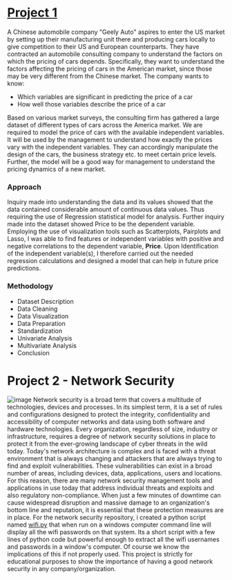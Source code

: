 # [Project 1](https://github.com/Josiah-Jovido/Projects/blob/main/Car_price_prediction/Group_A_Car_Price_Prediction.ipynb)
A Chinese automobile company "Geely Auto" aspires to enter the US market by setting up their manufacturing unit there and producing cars locally to give competition to their US and European counterparts. They have contracted an automobile consulting company to understand the factors on which the pricing of cars depends.
Specifically, they want to understand the factors affecting the pricing of cars in the American market, since those may be very different from the Chinese market. The company wants to know:

* Which variables are significant in predicting the price of a car
* How well those variables describe the price of a car

Based on various market surveys, the consulting firm has gathered a large dataset of different types of cars across the America market. We are required to model the price of cars with the available independent variables. It will be used by the management to understand how exactly the prices vary with the independent variables.
They can accordingly manipulate the design of the cars, the business strategy etc. to meet certain price levels. Further, the model will be a good way for management to understand the pricing dynamics of a new market.

### Approach
Inquiry made into understanding the data and its values showed that the data contained considerable amount of continuous data values. Thus requiring the use of Regression statistical model for analysis.
Further inquiry made into the dataset showed Price to be the dependent variable. Employing the use of visualization tools such as Scatterplots, Pairplots and Lasso, I was able to find features or independent variables with positive and negative correlations to the dependent variable, **Price**. 
Upon Identification of the independent variable(s), I therefore carried out the needed regression calculations and designed a model that can help in future price predictions.

### Methodology
* Dataset Description
* Data Cleaning
* Data Visualization
* Data Preparation
* Standardization
* Univariate Analysis
* Multivariate Analysis
* Conclusion

# Project 2 - Network Security
![image](https://www.google.com/search?q=network+security&client=firefox-b-d&sxsrf=ALeKk02XgXlBze-Kjsic3SSM3owSAmOveg:1611831063614&tbm=isch&source=iu&ictx=1&fir=gaBHaxbZUAaBFM%252CwbCqlbgSO__pyM%252C%252Fm%252F02t9t3&vet=1&usg=AI4_-kTq6WZoo_diSJ94JPiJXMb5NM4a3A&sa=X&ved=2ahUKEwjk5O_Pur7uAhUFxhoKHdLpBOwQ_B16BAgxEAE#imgrc=gaBHaxbZUAaBFM)
Network security is a broad term that covers a multitude of technologies, devices and processes. In its simplest term, it is a set of rules and configurations designed to protect the integrity, confidentiality and accessibility of computer networks and data using both software and hardware technologies. Every organization, regardless of size, industry or infrastructure, requires a degree of network security solutions in place to protect it from the ever-growing landscape of cyber threats in the wild today.
Today's network architecture is complex and is faced with a threat environment that is always changing and attackers that are always trying to find and exploit vulnerabilities. These vulnerabilities can exist in a broad number of areas, including devices, data, applications, users and locations. For this reason, there are many network security management tools and applications in use today that address individual threats and exploits and also regulatory non-compliance. When just a few minutes of downtime can cause widespread disruption and massive damage to an organization's bottom line and reputation, it is essential that these protection measures are in place.
For the network security repository, i created a python script named [wifi.py](https://github.com/Josiah-Jovido/Projects/blob/main/Network_security/wifi.py) that when run on a windows computer command line will display all the wifi passwords on that system. Its a short script with a few lines of python code but powerful enough to extract all the wifi usernames and passwords in a window's computer. Of course we know the implications of this if not properly used. This project is strictly for educational purposes to show the importance of having a good network security in any company/organization.


